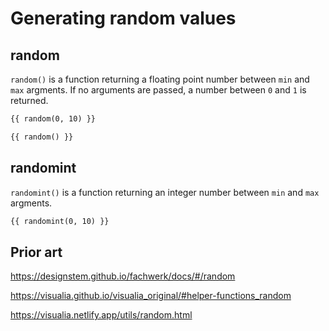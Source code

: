 # Generating random values

## random

`random()` is a function returning a floating point number between `min` and `max` argments. If no arguments are passed, a number between `0` and `1` is returned.

```md
{{ random(0, 10) }}

{{ random() }}
```

## randomint

`randomint()` is a function returning an integer number between `min` and `max` argments.

```md
{{ randomint(0, 10) }}
```

## Prior art

https://designstem.github.io/fachwerk/docs/#/random

https://visualia.github.io/visualia_original/#helper-functions_random

https://visualia.netlify.app/utils/random.html
